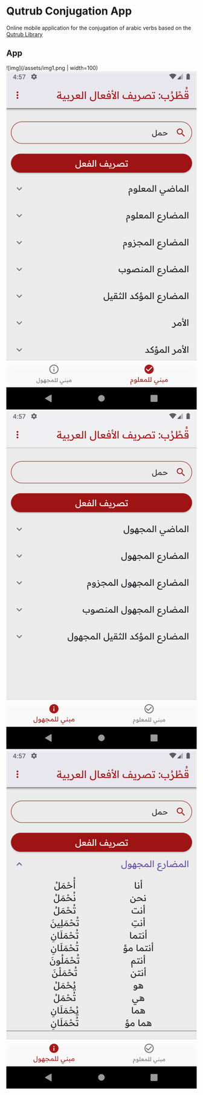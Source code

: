 # Qutrub Conjugation App

Online mobile application for the conjugation of arabic verbs based on the [Qutrub Library](https://github.com/linuxscout/qutrub)

## App

![img](/assets/img1.png | width=100) ![img](/assets/img2.png)
![img](/assets/img3.png) ![img](/assets/img4.png)